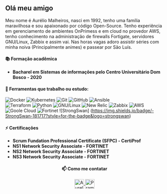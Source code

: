 ## Olá meu amigo

Meu nome é Aurélio Malheiros, nasci em 1992, tenho uma família maravilhosa e sou apaixonado por código Open-Source. Tenho experiência em gerenciamento de ambientes OnPrimess e em cloud no provedor AWS, tenho conhecimento na administração de firewalls Fortigate, servidores GNU/Linux, Zabbix e assim vai. Nas horas vagas adoro assistir séries com minha noiva (Principalmente animes) e passear por São Luís.

#### :books: Formação acadêmica
- **Bacharel em Sistemas de informações pelo Centro Universitário Dom Bosco - 2020**
 
#### 📖 Ferramentas que trabalho ou estudo:

![Docker](https://img.shields.io/badge/-Docker-181717?style=for-the-badge&logo=docker)
![Kubernetes](https://img.shields.io/badge/-Kubernetes-181717?style=for-the-badge&logo=kubernetes)
![Git](https://img.shields.io/badge/-Git-181717?style=for-the-badge&logo=git) 
![GitHub](https://img.shields.io/badge/-GitHub-181717?style=for-the-badge&logo=github)
![Ansible](https://img.shields.io/badge/-Ansible-181717?style=for-the-badge&logo=ansible) <br/>
![Terraform](https://img.shields.io/badge/-Terraform-181717?style=for-the-badge&logo=terraform)
![Python](https://img.shields.io/badge/-Python-181717?style=for-the-badge&logo=python)
![GNU/Linux](https://img.shields.io/badge/-Linux-181717?style=for-the-badge&logo=linux)
![New Relic](https://img.shields.io/badge/-NewRelic-181717?style=for-the-badge&logo=newrelic)
![Zabbix](https://img.shields.io/badge/-Zabbix-181717?style=for-the-badge&logo=zabbix)
![AWS](https://img.shields.io/badge/-aws-181717?style=for-the-badge&logo=amazon)
![Goole Cloud](https://img.shields.io/badge/-GoogleCloud-181717?style=for-the-badge&logo=googlecloud)
![Fortinet](https://img.shields.io/badge/-Fortigate-181717?style=for-the-badge&logo=fortinet)
![StrongSwan] (https://img.shields.io/badge/-StrongSwan-181717?style=for-the-badge&logo=strongswan)

#### ⚡ Certificações
- **Scrum Fundation Professional Certificate (SFPC) - CertiProf**
- **NS1 Network Security Associate - FORTINET**
- **NS2 Network Security Associate - FORTINET**
- **NS3 Network Security Associate - FORTINET**


<h4 align="center">📫 Como me contatar</h4>
<p align="center">
 <a href="https://www.linkedin.com/in/aurelio-malheiros-944835127/" target="blank">
  <img align="center" alt="Aurelio S Malheiros| Linkedin" width="30px" src="https://www.vectorlogo.zone/logos/linkedin/linkedin-icon.svg" /> 
 </a>
 
 <a href="https://t.me/AurelioMalheiros" target="blank">
  <img align="center" alt="Pramod's Telegram" width="30px" src="https://www.vectorlogo.zone/logos/telegram/telegram-icon.svg" /> 
 </a>
  <br/>
  <br/>
  
  <p align="center"><br/>
  </p>
